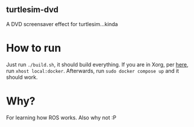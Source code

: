 ## turtlesim-dvd
A DVD screensaver effect for turtlesim...kinda

# How to run
Just run `./build.sh`, it should build everything.
If you are in Xorg, per [here](https://askubuntu.com/a/1304947), run `xhost local:docker`.
Afterwards, run `sudo docker compose up` and it should work.

# Why?
For learning how ROS works. Also why not :P
